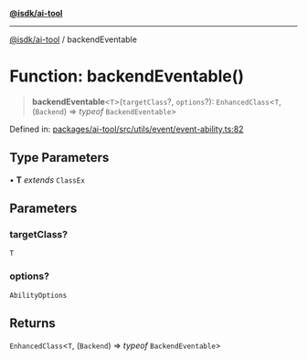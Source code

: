 [**@isdk/ai-tool**](../README.md)

***

[@isdk/ai-tool](../globals.md) / backendEventable

# Function: backendEventable()

> **backendEventable**\<`T`\>(`targetClass`?, `options`?): `EnhancedClass`\<`T`, (`Backend`) => *typeof* `BackendEventable`\>

Defined in: [packages/ai-tool/src/utils/event/event-ability.ts:82](https://github.com/isdk/ai-tool.js/blob/c084189f913fb955b91b492de68bd07ce78f8c82/src/utils/event/event-ability.ts#L82)

## Type Parameters

• **T** *extends* `ClassEx`

## Parameters

### targetClass?

`T`

### options?

`AbilityOptions`

## Returns

`EnhancedClass`\<`T`, (`Backend`) => *typeof* `BackendEventable`\>
